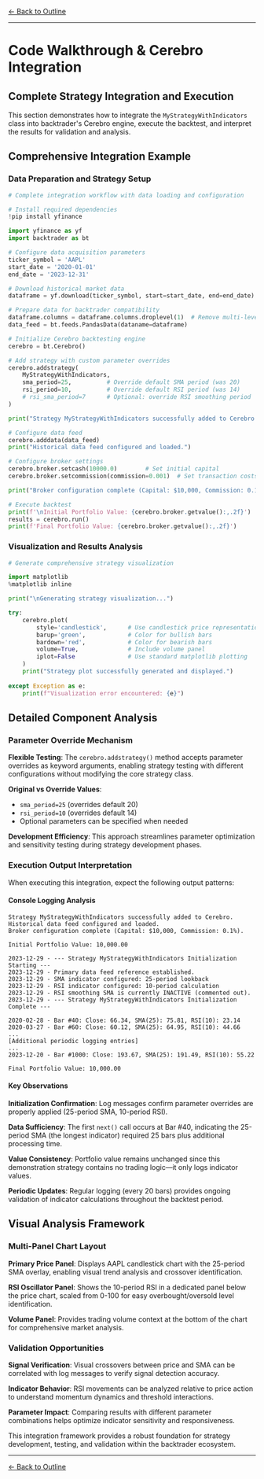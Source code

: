 [← Back to Outline](../outline.md)

---

# Code Walkthrough & Cerebro Integration

## Complete Strategy Integration and Execution

This section demonstrates how to integrate the `MyStrategyWithIndicators` class into backtrader's Cerebro engine, execute the backtest, and interpret the results for validation and analysis.

## Comprehensive Integration Example

### Data Preparation and Strategy Setup

```python
# Complete integration workflow with data loading and configuration

# Install required dependencies
!pip install yfinance

import yfinance as yf
import backtrader as bt

# Configure data acquisition parameters
ticker_symbol = 'AAPL'
start_date = '2020-01-01' 
end_date = '2023-12-31'

# Download historical market data
dataframe = yf.download(ticker_symbol, start=start_date, end=end_date)

# Prepare data for backtrader compatibility
dataframe.columns = dataframe.columns.droplevel(1)  # Remove multi-level column index
data_feed = bt.feeds.PandasData(dataname=dataframe)

# Initialize Cerebro backtesting engine
cerebro = bt.Cerebro()

# Add strategy with custom parameter overrides
cerebro.addstrategy(
    MyStrategyWithIndicators,
    sma_period=25,          # Override default SMA period (was 20)
    rsi_period=10,          # Override default RSI period (was 14)  
    # rsi_sma_period=7      # Optional: override RSI smoothing period
)

print("Strategy MyStrategyWithIndicators successfully added to Cerebro.")

# Configure data feed
cerebro.adddata(data_feed)
print("Historical data feed configured and loaded.")

# Configure broker settings
cerebro.broker.setcash(10000.0)        # Set initial capital
cerebro.broker.setcommission(commission=0.001)  # Set transaction costs (0.1%)

print("Broker configuration complete (Capital: $10,000, Commission: 0.1%).")

# Execute backtest
print(f'\nInitial Portfolio Value: {cerebro.broker.getvalue():,.2f}')
results = cerebro.run()
print(f'Final Portfolio Value: {cerebro.broker.getvalue():,.2f}')
```

### Visualization and Results Analysis

```python
# Generate comprehensive strategy visualization

import matplotlib
%matplotlib inline

print("\nGenerating strategy visualization...")

try:
    cerebro.plot(
        style='candlestick',      # Use candlestick price representation
        barup='green',            # Color for bullish bars
        bardown='red',            # Color for bearish bars  
        volume=True,              # Include volume panel
        iplot=False               # Use standard matplotlib plotting
    )
    print("Strategy plot successfully generated and displayed.")
    
except Exception as e:
    print(f"Visualization error encountered: {e}")
```

## Detailed Component Analysis

### Parameter Override Mechanism

**Flexible Testing**: The `cerebro.addstrategy()` method accepts parameter overrides as keyword arguments, enabling strategy testing with different configurations without modifying the core strategy class.

**Original vs Override Values**:
- `sma_period=25` (overrides default 20)
- `rsi_period=10` (overrides default 14)
- Optional parameters can be specified when needed

**Development Efficiency**: This approach streamlines parameter optimization and sensitivity testing during strategy development phases.

### Execution Output Interpretation

When executing this integration, expect the following output patterns:

#### Console Logging Analysis

```
Strategy MyStrategyWithIndicators successfully added to Cerebro.
Historical data feed configured and loaded.
Broker configuration complete (Capital: $10,000, Commission: 0.1%).

Initial Portfolio Value: 10,000.00

2023-12-29 - --- Strategy MyStrategyWithIndicators Initialization Starting ---
2023-12-29 - Primary data feed reference established.
2023-12-29 - SMA indicator configured: 25-period lookback
2023-12-29 - RSI indicator configured: 10-period calculation
2023-12-29 - RSI smoothing SMA is currently INACTIVE (commented out).
2023-12-29 - --- Strategy MyStrategyWithIndicators Initialization Complete ---

2020-02-28 - Bar #40: Close: 66.34, SMA(25): 75.81, RSI(10): 23.14
2020-03-27 - Bar #60: Close: 60.12, SMA(25): 64.95, RSI(10): 44.66
...
[Additional periodic logging entries]
...
2023-12-20 - Bar #1000: Close: 193.67, SMA(25): 191.49, RSI(10): 55.22

Final Portfolio Value: 10,000.00
```

#### Key Observations

**Initialization Confirmation**: Log messages confirm parameter overrides are properly applied (25-period SMA, 10-period RSI).

**Data Sufficiency**: The first `next()` call occurs at Bar #40, indicating the 25-period SMA (the longest indicator) required 25 bars plus additional processing time.

**Value Consistency**: Portfolio value remains unchanged since this demonstration strategy contains no trading logic—it only logs indicator values.

**Periodic Updates**: Regular logging (every 20 bars) provides ongoing validation of indicator calculations throughout the backtest period.

## Visual Analysis Framework

### Multi-Panel Chart Layout

**Primary Price Panel**: Displays AAPL candlestick chart with the 25-period SMA overlay, enabling visual trend analysis and crossover identification.

**RSI Oscillator Panel**: Shows the 10-period RSI in a dedicated panel below the price chart, scaled from 0-100 for easy overbought/oversold level identification.

**Volume Panel**: Provides trading volume context at the bottom of the chart for comprehensive market analysis.

### Validation Opportunities

**Signal Verification**: Visual crossovers between price and SMA can be correlated with log messages to verify signal detection accuracy.

**Indicator Behavior**: RSI movements can be analyzed relative to price action to understand momentum dynamics and threshold interactions.

**Parameter Impact**: Comparing results with different parameter combinations helps optimize indicator sensitivity and responsiveness.

This integration framework provides a robust foundation for strategy development, testing, and validation within the backtrader ecosystem.


---

[← Back to Outline](../outline.md)